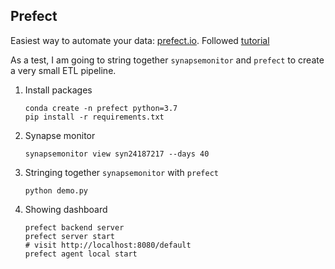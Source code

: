 ## Prefect

Easiest way to automate your data: [prefect.io](https://www.prefect.io/).  Followed [tutorial](https://docs.prefect.io/core/tutorial/01-etl-before-prefect.html)

As a test, I am going to string together `synapsemonitor` and `prefect` to create a very small ETL pipeline.

1. Install packages
    ```
    conda create -n prefect python=3.7
    pip install -r requirements.txt
    ```
1. Synapse monitor
    ```
    synapsemonitor view syn24187217 --days 40
    ```
1. Stringing together `synapsemonitor` with `prefect`
    ```
    python demo.py
    ```
1. Showing dashboard
    ```
    prefect backend server
    prefect server start
    # visit http://localhost:8080/default
    prefect agent local start
    ```